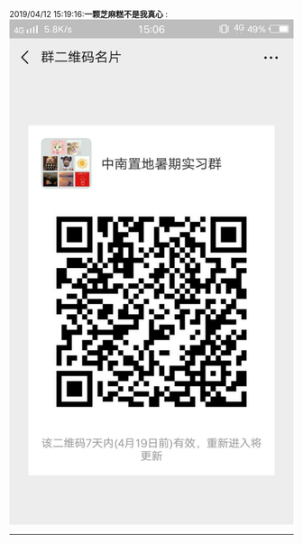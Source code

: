 2019/04/12 15:19:16:**一颗芝麻糕不是我真心** : ![图片如下](ATTACHMENT/1555053545.5145004.png)
*******************************************************************************
